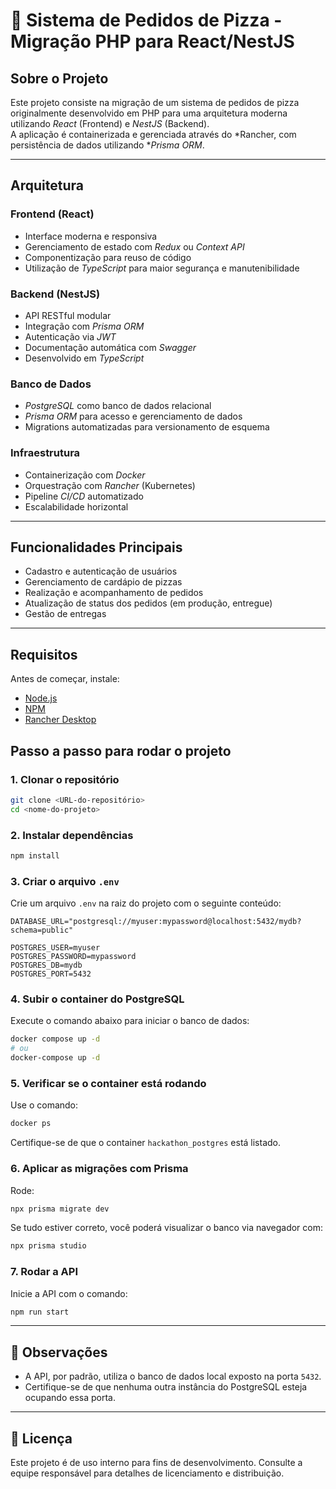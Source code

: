 # 🍕 Sistema de Pedidos de Pizza - Migração PHP para React/NestJS

## Sobre o Projeto
Este projeto consiste na migração de um sistema de pedidos de pizza originalmente desenvolvido em PHP para uma arquitetura moderna utilizando *React* (Frontend) e *NestJS* (Backend).  
A aplicação é containerizada e gerenciada através do *Rancher, com persistência de dados utilizando **Prisma ORM*.

---

## Arquitetura

### Frontend (React)
- Interface moderna e responsiva
- Gerenciamento de estado com *Redux* ou *Context API*
- Componentização para reuso de código
- Utilização de *TypeScript* para maior segurança e manutenibilidade

### Backend (NestJS)
- API RESTful modular
- Integração com *Prisma ORM*
- Autenticação via *JWT*
- Documentação automática com *Swagger*
- Desenvolvido em *TypeScript*

### Banco de Dados
- *PostgreSQL* como banco de dados relacional
- *Prisma ORM* para acesso e gerenciamento de dados
- Migrations automatizadas para versionamento de esquema

### Infraestrutura
- Containerização com *Docker*
- Orquestração com *Rancher* (Kubernetes)
- Pipeline *CI/CD* automatizado
- Escalabilidade horizontal

---

## Funcionalidades Principais
- Cadastro e autenticação de usuários
- Gerenciamento de cardápio de pizzas
- Realização e acompanhamento de pedidos
- Atualização de status dos pedidos (em produção, entregue)
- Gestão de entregas

---

## Requisitos

Antes de começar, instale:

- [Node.js](https://nodejs.org)
- [NPM](https://www.npmjs.com/)
- [Rancher Desktop](https://rancherdesktop.io)

## Passo a passo para rodar o projeto

### 1. Clonar o repositório

```bash
git clone <URL-do-repositório>
cd <nome-do-projeto>
```

### 2. Instalar dependências

```bash
npm install
```

### 3. Criar o arquivo `.env`

Crie um arquivo `.env` na raiz do projeto com o seguinte conteúdo:

```env
DATABASE_URL="postgresql://myuser:mypassword@localhost:5432/mydb?schema=public"

POSTGRES_USER=myuser
POSTGRES_PASSWORD=mypassword
POSTGRES_DB=mydb
POSTGRES_PORT=5432
```

### 4. Subir o container do PostgreSQL

Execute o comando abaixo para iniciar o banco de dados:

```bash
docker compose up -d
# ou
docker-compose up -d
```

### 5. Verificar se o container está rodando

Use o comando:

```bash
docker ps
```

Certifique-se de que o container `hackathon_postgres` está listado.

### 6. Aplicar as migrações com Prisma

Rode:

```bash
npx prisma migrate dev
```

Se tudo estiver correto, você poderá visualizar o banco via navegador com:

```bash
npx prisma studio
```

### 7. Rodar a API

Inicie a API com o comando:

```bash
npm run start
```

---

## 📌 Observações

- A API, por padrão, utiliza o banco de dados local exposto na porta `5432`.
- Certifique-se de que nenhuma outra instância do PostgreSQL esteja ocupando essa porta.

---

## 📄 Licença

Este projeto é de uso interno para fins de desenvolvimento. Consulte a equipe responsável para detalhes de licenciamento e distribuição.

